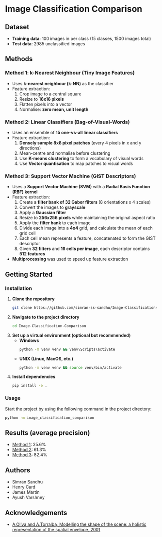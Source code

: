 # Image Classification Comparison

## Dataset
- **Training data**: 100 images in per class (15 classes, 1500 images total)
- **Test data**: 2985 unclassified images

## Methods

### Method 1: k-Nearest Neighbour (Tiny Image Features)
- Uses **k-nearest neighbour (k-NN)** as the classifier
- Feature extraction:
  1. Crop image to a central square
  2. Resize to **16x16 pixels**
  3. Flatten pixels into a vector
  4. Normalise: **zero mean, unit length**

### Method 2: Linear Classifiers (Bag-of-Visual-Words)
- Uses an ensemble of **15 one-vs-all linear classifiers**
- Feature extraction:
  1. **Densely sample 8x8 pixel patches** (every 4 pixels in x and y directions)
  2. Mean-centre and normalise before clustering
  3. Use **K-means clustering** to form a vocabulary of visual words
  4. Use **Vector quantisation** to map patches to visual words

### Method 3: Support Vector Machine (GIST Descriptors)
- Uses a **Support Vector Machine (SVM)** with a **Radial Basis Function (RBF) kernel**
- Feature extraction:
  1. Create a **filter bank of 32 Gabor filters** (8 orientations x 4 scales)
  2. Convert the images to **grayscale**
  3. Apply a **Gaussian filter**
  4. Resize to **256x256 pixels** while maintaining the original aspect ratio
  5. Apply the **filter bank** to each image
  6. Divide each image into a **4x4** grid, and calculate the mean of each grid cell
  7. Each cell mean represents a feature, concatenated to form the GIST descriptor
  8. Given **32 filters** and **16 cells per image**, each descriptor contains **512 features**
- **Multiprocessing** was used to speed up feature extraction

## Getting Started

### Installation
1. **Clone the repository**
    ```bash
    git clone https://github.com/simran-ss-sandhu/Image-Classification-Comparison.git
    ```
2. **Navigate to the project directory**
    ```bash
    cd Image-Classification-Comparison
    ```
3. **Set up a virtual environment (optional but recommended)**
    - **Windows**
        ```bash
        python -m venv venv && venv\Scripts\activate
        ```
    - **UNIX (Linux, MacOS, etc.)**
        ```bash
        python -m venv venv && source venv/bin/activate
        ```
4. **Install dependencies**
    ```bash
    pip install -e .
    ```

### Usage
Start the project by using the following command in the project directory:
```bash
python -m image_classification_comparison
```

## Results (average precision)
- [Method 1](#method-1-k-nearest-neighbour-tiny-image-features): 25.6%
- [Method 2](#method-2-linear-classifiers-bag-of-visual-words): 61.3%
- [Method 3](#method-3-support-vector-machine-gist-descriptors): 82.4%

## Authors
- Simran Sandhu
- Henry Card
- James Martin
- Ayush Varshney

## Acknowledgements
- [A.Oliva and A.Torralba, Modelling the shape of the scene: a holistic representation of the spatial envelope, 2001](http://people.csail.mit.edu/torralba/code/spatialenvelope/)
